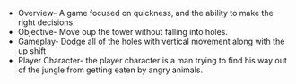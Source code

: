 * Overview- A game focused on quickness, and the ability to make the right decisions.
* Objective- Move oup the tower without falling into holes.
* Gameplay- Dodge all of the holes with vertical movement along with the up shift
* Player Character- the player character is a man trying to find his way out of the jungle from getting eaten by angry animals.
